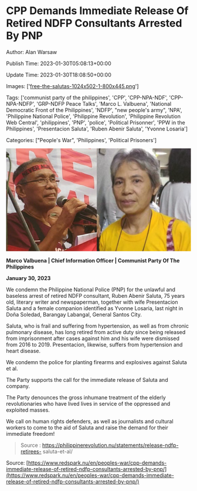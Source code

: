 # CPP Demands Immediate Release Of Retired NDFP Consultants Arrested By PNP

Author: Alan Warsaw

Publish Time: 2023-01-30T05:08:13+00:00

Update Time: 2023-01-30T18:08:50+00:00

Images: ['[free-the-salutas-1024x502-1-800x445.png](https://www.redspark.nu/wp-content/uploads/2023/01/free-the-salutas-1024x502-1-800x445.png)']

Tags: ['communist party of the philippines', 'CPP', 'CPP-NPA-NDF', 'CPP-NPA-NDFP', 'GRP-NDFP Peace Talks', 'Marco L. Valbuena', 'National Democratic Front of the Philippines', 'NDFP', "new people's army", 'NPA', 'Philippine National Police', 'Philippine Revolution', 'Philippine Revolution Web Central', 'philippines', 'PNP', 'police', 'Political Prisonner', 'PPW in the Philippines', 'Presentacion Saluta', 'Ruben Abenir Saluta', 'Yvonne Losaria']

Categories: ["People's War", 'Philippines', 'Political Prisoners']

<!--METADATA-->



![](../Images/free-the-salutas-1024x502-1-800x445.png)

**Marco Valbuena | Chief Information Officer | Communist Party Of The
Philippines**

**January 30, 2023**

We condemn the Philippine National Police (PNP) for the unlawful and baseless
arrest of retired NDFP consultant, Ruben Abenir Saluta, 75 years old, literary
writer and newspaperman, together with wife Presentacion Saluta and a female
companion identified as Yvonne Losaria, last night in Doña Soledad, Barangay
Labangal, General Santos City.

Saluta, who is frail and suffering from hypertension, as well as from chronic
pulmonary disease, has long retired from active duty since being released from
imprisonment after cases against him and his wife were dismissed from 2016 to
2019. Presentacion, likewise, suffers from hypertension and heart disease.

We condemn the police for planting firearms and explosives against Saluta et
al.

The Party supports the call for the immediate release of Saluta and company.

The Party denounces the gross inhumane treatment of the elderly
revolutionaries who have lived lives in service of the oppressed and exploited
masses.

We call on human rights defenders, as well as journalists and cultural workers
to come to the aid of Saluta and raise the demand for their immediate freedom!

> Source : https://philippinerevolution.nu/statements/release-ndfp-retirees-
> saluta-et-al/



Source: [https://www.redspark.nu/en/peoples-war/cpp-demands-immediate-release-of-retired-ndfp-consultants-arrested-by-pnp/](https://www.redspark.nu/en/peoples-war/cpp-demands-immediate-release-of-retired-ndfp-consultants-arrested-by-pnp/)